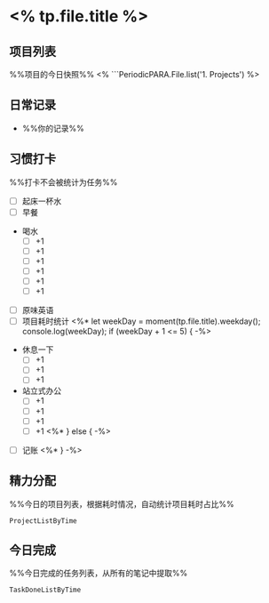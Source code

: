 # <% tp.file.title %>

## 项目列表
%%项目的今日快照%%
<% ```PeriodicPARA.File.list('1. Projects') %>

## 日常记录
- %%你的记录%%

## 习惯打卡
%%打卡不会被统计为任务%%
- [ ] 起床一杯水
- [ ] 早餐
- 喝水
	- [ ] +1
	- [ ] +1
	- [ ] +1
	- [ ] +1
	- [ ] +1
	- [ ] +1
- [ ] 原味英语
- [ ] 项目耗时统计
<%* let weekDay = moment(tp.file.title).weekday(); console.log(weekDay); if (weekDay + 1 <= 5) { -%>
- 休息一下
	- [ ] +1
	- [ ] +1
	- [ ] +1
- 站立式办公
	- [ ] +1
	- [ ] +1
	- [ ] +1
	- [ ] +1
	<%* } else { -%>
- [ ] 记账 
<%* } -%>

## 精力分配
%%今日的项目列表，根据耗时情况，自动统计项目耗时占比%%
```PeriodicPARA
ProjectListByTime
```

## 今日完成
%%今日完成的任务列表，从所有的笔记中提取%%
```PeriodicPARA
TaskDoneListByTime
```
